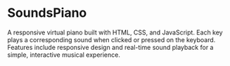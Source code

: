 # SoundsPiano
A responsive virtual piano built with HTML, CSS, and JavaScript. Each key plays a corresponding sound when clicked or pressed on the keyboard. Features include responsive design and real-time sound playback for a simple, interactive musical experience.
